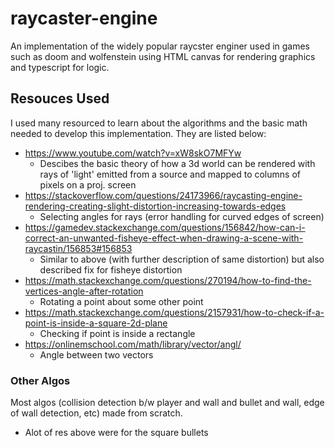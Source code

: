 # raycaster-engine

An implementation of the widely popular raycster enginer used in games such as doom and wolfenstein using HTML canvas for rendering graphics and typescript for logic.

## Resouces Used

I used many resourced to learn about the algorithms and the basic math needed to develop this implementation. They are listed below:
- https://www.youtube.com/watch?v=xW8skO7MFYw
  - Descibes the basic theory of how a 3d world can be rendered with rays of 'light' emitted from a source and mapped to columns of pixels on a proj. screen 
- https://stackoverflow.com/questions/24173966/raycasting-engine-rendering-creating-slight-distortion-increasing-towards-edges
  - Selecting angles for rays (error handling for curved edges of screen)
- https://gamedev.stackexchange.com/questions/156842/how-can-i-correct-an-unwanted-fisheye-effect-when-drawing-a-scene-with-raycastin/156853#156853
  - Similar to above (with further description of same distortion) but also described fix for fisheye distortion 
- https://math.stackexchange.com/questions/270194/how-to-find-the-vertices-angle-after-rotation
  - Rotating a point about some other point
- https://math.stackexchange.com/questions/2157931/how-to-check-if-a-point-is-inside-a-square-2d-plane
  - Checking if point is inside a rectangle
- https://onlinemschool.com/math/library/vector/angl/
  - Angle between two vectors

 ### Other Algos
 
 Most algos (collision detection b/w player and wall and bullet and wall, edge of wall detection, etc) made from scratch.
 - Alot of res above were for the square bullets 

